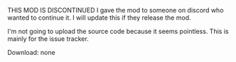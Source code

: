 THIS MOD IS DISCONTINUED
I gave the mod to someone on discord who wanted to continue it. I will update this if they release the mod.


I'm not going to upload the source code because it seems pointless. This is mainly for the issue tracker.

Download:
none
